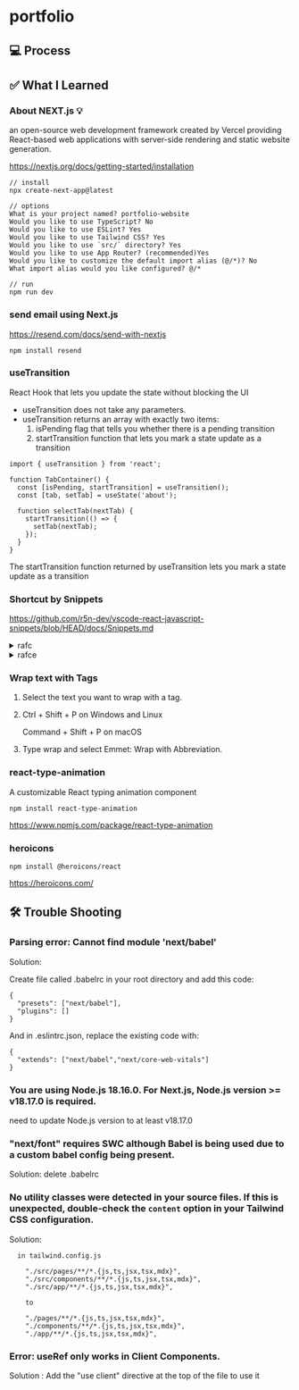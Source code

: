 # portfolio

## 💻 Process

## ✅ What I Learned

### About NEXT.js 💡

an open-source web development framework created by Vercel providing React-based web applications with server-side rendering and static website generation.

https://nextjs.org/docs/getting-started/installation

```
// install
npx create-next-app@latest

// options
What is your project named? portfolio-website
Would you like to use TypeScript? No
Would you like to use ESLint? Yes
Would you like to use Tailwind CSS? Yes
Would you like to use `src/` directory? Yes
Would you like to use App Router? (recommended)Yes
Would you like to customize the default import alias (@/*)? No
What import alias would you like configured? @/*

// run
npm run dev
```

### send email using Next.js

https://resend.com/docs/send-with-nextjs

```
npm install resend
```

### useTransition

React Hook that lets you update the state without blocking the UI

- useTransition does not take any parameters.
- useTransition returns an array with exactly two items:
  1. isPending flag that tells you whether there is a pending transition
  2. startTransition function that lets you mark a state update as a transition

```
import { useTransition } from 'react';

function TabContainer() {
  const [isPending, startTransition] = useTransition();
  const [tab, setTab] = useState('about');

  function selectTab(nextTab) {
    startTransition(() => {
      setTab(nextTab);
    });
  }
}
```

The startTransition function returned by useTransition lets you mark a state update as a transition

### Shortcut by Snippets

https://github.com/r5n-dev/vscode-react-javascript-snippets/blob/HEAD/docs/Snippets.md

<details>
<summary>rafc</summary>
<div markdown="1">

```
import React from 'react'

export const page = () => {
  return (
    <div>page</div>
  )
}
```

</div>
</details>
<details>
<summary>rafce</summary>
<div markdown="1">

react component utilizing an arrow function

```
import React from 'react'

const page = () => {
  return (
    <div>page</div>
  )
}

export default page
```

</div>
</details>

### Wrap text with Tags

1.  Select the text you want to wrap with a tag.
2.  Ctrl + Shift + P on Windows and Linux<p>
    Command + Shift + P on macOS

3.  Type wrap and select Emmet: Wrap with Abbreviation.

### react-type-animation

A customizable React typing animation component

```
npm install react-type-animation
```

https://www.npmjs.com/package/react-type-animation

### heroicons

```
npm install @heroicons/react
```

https://heroicons.com/

## 🛠️ Trouble Shooting

### Parsing error: Cannot find module 'next/babel'

Solution: <p>
Create file called .babelrc in your root directory and add this code:

```
{
  "presets": ["next/babel"],
  "plugins": []
}
```

And in .eslintrc.json, replace the existing code with:

```
{
  "extends": ["next/babel","next/core-web-vitals"]
}
```

### You are using Node.js 18.16.0. For Next.js, Node.js version >= v18.17.0 is required.

need to update Node.js version to at least v18.17.0

### "next/font" requires SWC although Babel is being used due to a custom babel config being present.

Solution: delete .babelrc

### No utility classes were detected in your source files. If this is unexpected, double-check the `content` option in your Tailwind CSS configuration.

Solution:

```
  in tailwind.config.js

    "./src/pages/**/*.{js,ts,jsx,tsx,mdx}",
    "./src/components/**/*.{js,ts,jsx,tsx,mdx}",
    "./src/app/**/*.{js,ts,jsx,tsx,mdx}",

    to

    "./pages/**/*.{js,ts,jsx,tsx,mdx}",
    "./components/**/*.{js,ts,jsx,tsx,mdx}",
    "./app/**/*.{js,ts,jsx,tsx,mdx}",

```

### Error: useRef only works in Client Components.

Solution : Add the "use client" directive at the top of the file to use it
